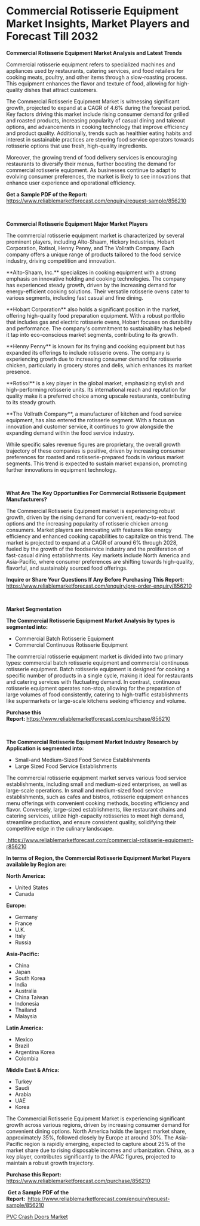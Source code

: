 <p><h1>Commercial Rotisserie Equipment Market Insights, Market Players and Forecast Till 2032</h1></p><p><strong>Commercial Rotisserie Equipment Market Analysis and Latest Trends</strong></p>
<p><p>Commercial rotisserie equipment refers to specialized machines and appliances used by restaurants, catering services, and food retailers for cooking meats, poultry, and other items through a slow-roasting process. This equipment enhances the flavor and texture of food, allowing for high-quality dishes that attract customers. </p><p>The Commercial Rotisserie Equipment Market is witnessing significant growth, projected to expand at a CAGR of 4.6% during the forecast period. Key factors driving this market include rising consumer demand for grilled and roasted products, increasing popularity of casual dining and takeout options, and advancements in cooking technology that improve efficiency and product quality. Additionally, trends such as healthier eating habits and interest in sustainable practices are steering food service operators towards rotisserie options that use fresh, high-quality ingredients. </p><p>Moreover, the growing trend of food delivery services is encouraging restaurants to diversify their menus, further boosting the demand for commercial rotisserie equipment. As businesses continue to adapt to evolving consumer preferences, the market is likely to see innovations that enhance user experience and operational efficiency.</p></p>
<p><strong>Get a Sample PDF of the Report:&nbsp;</strong> <a href="https://www.reliablemarketforecast.com/enquiry/request-sample/856210?utm_campaign=3344&utm_medium=2&utm_source=Github&utm_content=ia&utm_term=08042025&utm_id=commercial-rotisserie-equipment">https://www.reliablemarketforecast.com/enquiry/request-sample/856210</a></p>
<p>&nbsp;</p>
<p><strong>Commercial Rotisserie Equipment Major Market Players</strong></p>
<p><p>The commercial rotisserie equipment market is characterized by several prominent players, including Alto-Shaam, Hickory Industries, Hobart Corporation, Rotisol, Henny Penny, and The Vollrath Company. Each company offers a unique range of products tailored to the food service industry, driving competition and innovation.</p><p>**Alto-Shaam, Inc.** specializes in cooking equipment with a strong emphasis on innovative holding and cooking technologies. The company has experienced steady growth, driven by the increasing demand for energy-efficient cooking solutions. Their versatile rotisserie ovens cater to various segments, including fast casual and fine dining.</p><p>**Hobart Corporation** also holds a significant position in the market, offering high-quality food preparation equipment. With a robust portfolio that includes gas and electric rotisserie ovens, Hobart focuses on durability and performance. The company's commitment to sustainability has helped it tap into eco-conscious market segments, contributing to its growth.</p><p>**Henny Penny** is known for its frying and cooking equipment but has expanded its offerings to include rotisserie ovens. The company is experiencing growth due to increasing consumer demand for rotisserie chicken, particularly in grocery stores and delis, which enhances its market presence.</p><p>**Rotisol** is a key player in the global market, emphasizing stylish and high-performing rotisserie units. Its international reach and reputation for quality make it a preferred choice among upscale restaurants, contributing to its steady growth.</p><p>**The Vollrath Company**, a manufacturer of kitchen and food service equipment, has also entered the rotisserie segment. With a focus on innovation and customer service, it continues to grow alongside the expanding demand within the food service industry.</p><p>While specific sales revenue figures are proprietary, the overall growth trajectory of these companies is positive, driven by increasing consumer preferences for roasted and rotisserie-prepared foods in various market segments. This trend is expected to sustain market expansion, promoting further innovations in equipment technology.</p></p>
<p>&nbsp;</p>
<p><strong>What Are The Key Opportunities For Commercial Rotisserie Equipment Manufacturers?</strong></p>
<p><p>The Commercial Rotisserie Equipment market is experiencing robust growth, driven by the rising demand for convenient, ready-to-eat food options and the increasing popularity of rotisserie chicken among consumers. Market players are innovating with features like energy efficiency and enhanced cooking capabilities to capitalize on this trend. The market is projected to expand at a CAGR of around 6% through 2028, fueled by the growth of the foodservice industry and the proliferation of fast-casual dining establishments. Key markets include North America and Asia-Pacific, where consumer preferences are shifting towards high-quality, flavorful, and sustainably sourced food offerings.</p></p>
<p><strong>Inquire or Share Your Questions If Any Before Purchasing This Report:</strong> <a href="https://www.reliablemarketforecast.com/enquiry/pre-order-enquiry/856210?utm_campaign=3344&utm_medium=2&utm_source=Github&utm_content=ia&utm_term=08042025&utm_id=commercial-rotisserie-equipment">https://www.reliablemarketforecast.com/enquiry/pre-order-enquiry/856210</a></p>
<p>&nbsp;</p>
<p><strong>Market Segmentation</strong></p>
<p><strong>The Commercial Rotisserie Equipment Market Analysis by types is segmented into:</strong></p>
<p><ul><li>Commercial Batch Rotisserie Equipment</li><li>Commercial Continuous Rotisserie Equipment</li></ul></p>
<p><p>The commercial rotisserie equipment market is divided into two primary types: commercial batch rotisserie equipment and commercial continuous rotisserie equipment. Batch rotisserie equipment is designed for cooking a specific number of products in a single cycle, making it ideal for restaurants and catering services with fluctuating demand. In contrast, continuous rotisserie equipment operates non-stop, allowing for the preparation of large volumes of food consistently, catering to high-traffic establishments like supermarkets or large-scale kitchens seeking efficiency and volume.</p></p>
<p><strong>Purchase this Report:&nbsp;</strong><a href="https://www.reliablemarketforecast.com/purchase/856210?utm_campaign=3344&utm_medium=2&utm_source=Github&utm_content=ia&utm_term=08042025&utm_id=commercial-rotisserie-equipment">https://www.reliablemarketforecast.com/purchase/856210</a></p>
<p>&nbsp;</p>
<p><strong>The Commercial Rotisserie Equipment Market Industry Research by Application is segmented into:</strong></p>
<p><ul><li>Small-and Medium-Sized Food Service Establishments</li><li>Large Sized Food Service Establishments</li></ul></p>
<p><p>The commercial rotisserie equipment market serves various food service establishments, including small and medium-sized enterprises, as well as large-scale operations. In small and medium-sized food service establishments, such as cafes and bistros, rotisserie equipment enhances menu offerings with convenient cooking methods, boosting efficiency and flavor. Conversely, large-sized establishments, like restaurant chains and catering services, utilize high-capacity rotisseries to meet high demand, streamline production, and ensure consistent quality, solidifying their competitive edge in the culinary landscape.</p></p>
<p><a href="https://www.reliablemarketforecast.com/commercial-rotisserie-equipment-r856210?utm_campaign=3344&utm_medium=2&utm_source=Github&utm_content=ia&utm_term=08042025&utm_id=commercial-rotisserie-equipment">&nbsp;https://www.reliablemarketforecast.com/commercial-rotisserie-equipment-r856210</a></p>
<p><strong>In terms of Region, the Commercial Rotisserie Equipment Market Players available by Region are:</strong></p>
<p>
    <p> <strong> North America: </strong>
        <ul>
            <li>United States</li>
            <li>Canada</li>
        </ul>
        </p> 
    <p> <strong> Europe: </strong>
        <ul>
            <li>Germany</li>
            <li>France</li>
            <li>U.K.</li>
            <li>Italy</li>
            <li>Russia</li>
        </ul>
        </p> 
    <p> <strong> Asia-Pacific: </strong>
        <ul>
            <li>China</li>
            <li>Japan</li>
            <li>South Korea</li>
            <li>India</li>
            <li>Australia</li>
            <li>China Taiwan</li>
            <li>Indonesia</li>
            <li>Thailand</li>
            <li>Malaysia</li>
        </ul>
        </p> 
    <p> <strong> Latin America: </strong>
        <ul>
            <li>Mexico</li>
            <li>Brazil</li>
            <li>Argentina Korea</li>
            <li>Colombia</li>
        </ul>
        </p> 
    <p> <strong> Middle East & Africa: </strong>
        <ul>
            <li>Turkey</li>
            <li>Saudi</li>
            <li>Arabia</li>
            <li>UAE</li>
            <li>Korea</li>
        </ul>
    </p>
    </p>
<p><p>The Commercial Rotisserie Equipment Market is experiencing significant growth across various regions, driven by increasing consumer demand for convenient dining options. North America holds the largest market share, approximately 35%, followed closely by Europe at around 30%. The Asia-Pacific region is rapidly emerging, expected to capture about 25% of the market share due to rising disposable incomes and urbanization. China, as a key player, contributes significantly to the APAC figures, projected to maintain a robust growth trajectory.</p></p>
<p><strong>Purchase this Report: </strong><a href="https://www.reliablemarketforecast.com/purchase/856210?utm_campaign=3344&utm_medium=2&utm_source=Github&utm_content=ia&utm_term=08042025&utm_id=commercial-rotisserie-equipment">https://www.reliablemarketforecast.com/purchase/856210</a></p>
<p>&nbsp;<strong>Get a Sample PDF of the Report:&nbsp;&nbsp;</strong><a href="https://www.reliablemarketforecast.com/enquiry/request-sample/856210?utm_campaign=3344&utm_medium=2&utm_source=Github&utm_content=ia&utm_term=08042025&utm_id=commercial-rotisserie-equipment">https://www.reliablemarketforecast.com/enquiry/request-sample/856210</a></p>
<p><strong></strong></p>
<p><p><a href="https://github.com/wynonachirei9/Market-Research-Report-List-1/blob/main/pvc-crash-doors-market.md?utm_campaign=3344&utm_medium=2&utm_source=Github&utm_content=ia&utm_term=08042025&utm_id=commercial-rotisserie-equipment">PVC Crash Doors Market</a></p></p>